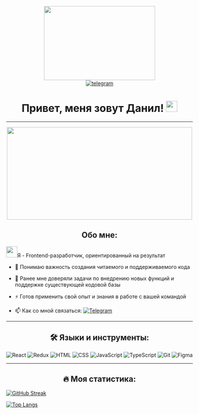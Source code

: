 <div id="header" align="center">
<img src="https://media.giphy.com/media/TilmLMmWrRYYHjLfub/giphy.gif" width="300px" height="200px" />
</div>

<div id="badges" align="center">
  <a href="https://t.me/vystupovd">
    <img src="https://img.shields.io/badge/Telegram-blue?style=for-the-badge&logo=telegram&logoColor=white" alt="telegram"/>
  </a>
  
  <h1>
    Привет, меня зовут Данил!
    <img src="https://media.giphy.com/media/hvRJCLFzcasrR4ia7z/giphy.gif" width="30px"/>
  </h1>
</div>


---
<div align="center">

  <img src="https://media.giphy.com/media/dWesBcTLavkZuG35MI/giphy.gif" width="500" height="250"/>

## Обо мне:


</div>
<img src="https://media.giphy.com/media/WUlplcMpOCEmTGBtBW/giphy.gif" width="30">Я - Frontend-разработчик, ориентированный на результат

- 🌱 Понимаю важность создания читаемого и поддерживаемого кода

- 🔭 Ранее мне доверяли задачи по внедрению новых функций и поддержке существующей кодовой базы

- ⚡ Готов применить свой опыт и знания в работе с вашей командой

- 📫 Как со мной связаться: [![Telegram](https://img.shields.io/badge/-telegram-blue?style=flat&logo=Telegram&logoColor=white)](https://t.me/vystupovd)

---


<div align="center">

## 🛠️ Языки и инструменты:

</div>

![React](https://img.shields.io/badge/-React-090909?style=for-the-badge&logo=react)
![Redux](https://img.shields.io/badge/-Redux-090909?style=for-the-badge&logo=redux)
![HTML](https://img.shields.io/badge/-Html5-090909?style=for-the-badge&logo=html5)
![CSS](https://img.shields.io/badge/-CSS3-090909?style=for-the-badge&logo=css3)
![JavaScript](https://img.shields.io/badge/-JavaScript-090909?style=for-the-badge&logo=javascript)
![TypeScript](https://img.shields.io/badge/-TypeScript-090909?style=for-the-badge&logo=typescript)
![Git](https://img.shields.io/badge/-Git-090909?style=for-the-badge&logo=git)
![Figma](https://img.shields.io/badge/-Figma-090909?style=for-the-badge&logo=figma)

---
<div align="center">

## 🔥 Моя статистика:

</div>

[![GitHub Streak](https://github-readme-streak-stats.herokuapp.com/?user=danilvystupov&theme=dark&background=000000&locale=ru&border_radius=5)](https://git.io/danilvystupov)


[![Top Langs](https://github-readme-stats.vercel.app/api/top-langs/?username=danilvystupov&layout=compact&theme=vision-friendly-dark&border_radius=5)](https://github.com/danilvystupov/github-readme-stats)
